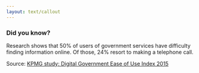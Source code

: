 ```yaml
---
layout: text/callout
---
```

### Did you know?

Research shows that 50% of users of government services have difficulty finding information online. Of those, 24% resort to making a telephone call.

Source: [KPMG study: Digital Government Ease of Use Index 2015](http://www.globalreviews.com/reports/digital-government-ease-use-index)
